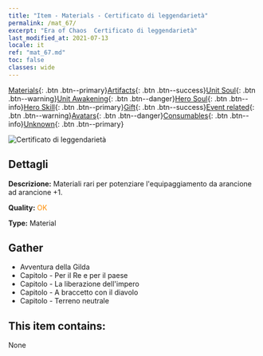 ```yaml
---
title: "Item - Materials - Certificato di leggendarietà"
permalink: /mat_67/
excerpt: "Era of Chaos  Certificato di leggendarietà"
last_modified_at: 2021-07-13
locale: it
ref: "mat_67.md"
toc: false
classes: wide
---
```

 [Materials](/ItemsIT/){: .btn .btn--primary}[Artifacts](/ItemsIT/Artifacts/){: .btn .btn--success}[Unit Soul](/ItemsIT/UnitSoul/){: .btn .btn--warning}[Unit Awakening](/ItemsIT/UnitAwakening/){: .btn .btn--danger}[Hero Soul](/ItemsIT/HeroSoul/){: .btn .btn--info}[Hero Skill](/ItemsIT/HeroSkill/){: .btn .btn--primary}[Gift](/ItemsIT/Gift/){: .btn .btn--success}[Event related](/ItemsIT/Events/){: .btn .btn--warning}[Avatars](/ItemsIT/Avatars/){: .btn .btn--danger}[Consumables](/ItemsIT/Consumables/){: .btn .btn--info}[Unknown](/ItemsIT/Unknown/){: .btn .btn--primary}

 ![Certificato di leggendarietà](/images/t/i_cailiao_hexin3.png)

## Dettagli
 **Descrizione:** Materiali rari per potenziare l'equipaggiamento da arancione ad arancione +1.

 **Quality:** <span style="color: #FF8C00">OK</span>

 **Type:** Material

## Gather

*    Avventura della Gilda 
*    Capitolo - Per il Re e per il paese 
*    Capitolo - La liberazione dell'impero 
*    Capitolo - A braccetto con il diavolo 
*    Capitolo - Terreno neutrale 

## This item contains:

  None

